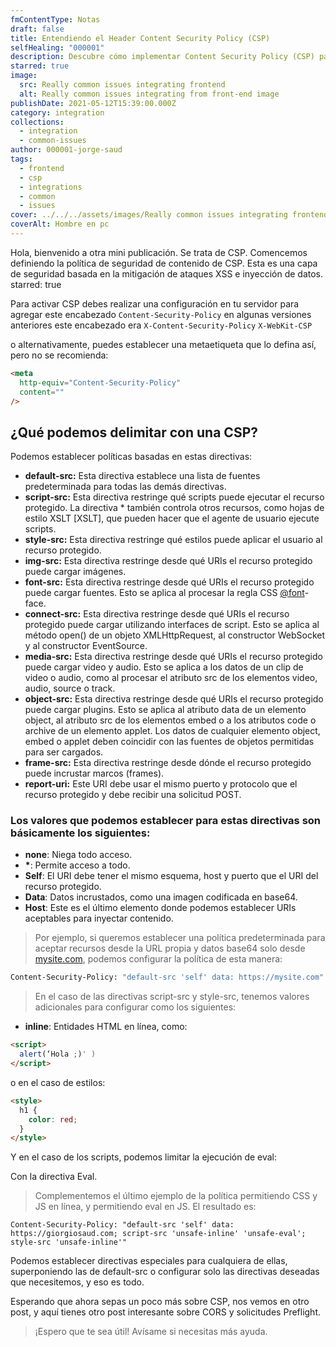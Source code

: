 ```yaml
---
fmContentType: Notas
draft: false
title: Entendiendo el Header Content Security Policy (CSP)
selfHealing: "000001"
description: Descubre cómo implementar Content Security Policy (CSP) para proteger tu sitio web de ataques XSS e inyección de datos.
starred: true
image:
  src: Really common issues integrating frontend
  alt: Really common issues integrating from front-end image
publishDate: 2021-05-12T15:39:00.000Z
category: integration
collections:
  - integration
  - common-issues
author: 000001-jorge-saud
tags:
  - frontend
  - csp
  - integrations
  - common
  - issues
cover: ../../../assets/images/Really common issues integrating frontend.webp
coverAlt: Hombre en pc
---
```


Hola, bienvenido a otra mini publicación. Se trata de CSP. Comencemos definiendo la política de seguridad de contenido de CSP. Esta es una capa de seguridad basada en la mitigación de ataques XSS e inyección de datos.
starred: true

Para activar CSP debes realizar una configuración en tu servidor para agregar este encabezado `Content-Security-Policy` en algunas versiones anteriores este encabezado era `X-Content-Security-Policy` `X-WebKit-CSP`

o alternativamente, puedes establecer una metaetiqueta que lo defina así, pero no se recomienda:

```html
<meta
  http-equiv="Content-Security-Policy"
  content=""
/>
```

## ¿Qué podemos delimitar con una CSP?

Podemos establecer políticas basadas en estas directivas:

- **default-src:** Esta directiva establece una lista de fuentes predeterminada para todas las demás directivas.
- **script-src:** Esta directiva restringe qué scripts puede ejecutar el recurso protegido. La directiva \* también controla otros recursos, como hojas de estilo XSLT \[XSLT\], que pueden hacer que el agente de usuario ejecute scripts.
- **style-src:** Esta directiva restringe qué estilos puede aplicar el usuario al recurso protegido.
- **img-src:** Esta directiva restringe desde qué URIs el recurso protegido puede cargar imágenes.
- **font-src:** Esta directiva restringe desde qué URIs el recurso protegido puede cargar fuentes. Esto se aplica al procesar la regla CSS [@font](https://hashnode.com/@font)\-face.
- **connect-src:** Esta directiva restringe desde qué URIs el recurso protegido puede cargar utilizando interfaces de script. Esto se aplica al método open() de un objeto XMLHttpRequest, al constructor WebSocket y al constructor EventSource.
- **media-src:** Esta directiva restringe desde qué URIs el recurso protegido puede cargar video y audio. Esto se aplica a los datos de un clip de video o audio, como al procesar el atributo src de los elementos video, audio, source o track.
- **object-src:** Esta directiva restringe desde qué URIs el recurso protegido puede cargar plugins. Esto se aplica al atributo data de un elemento object, al atributo src de los elementos embed o a los atributos code o archive de un elemento applet. Los datos de cualquier elemento object, embed o applet deben coincidir con las fuentes de objetos permitidas para ser cargados.
- **frame-src:** Esta directiva restringe desde dónde el recurso protegido puede incrustar marcos (frames).
- **report-uri:** Este URI debe usar el mismo puerto y protocolo que el recurso protegido y debe recibir una solicitud POST.

### Los valores que podemos establecer para estas directivas son básicamente los siguientes:

- **none**: Niega todo acceso.
- **\***: Permite acceso a todo.
- **Self**: El URI debe tener el mismo esquema, host y puerto que el URI del recurso protegido.
- **Data**: Datos incrustados, como una imagen codificada en base64.
- **Host**: Este es el último elemento donde podemos establecer URIs aceptables para inyectar contenido.

> Por ejemplo, si queremos establecer una política predeterminada para aceptar recursos desde la URL propia y datos base64 solo desde [mysite.com](https://mysite.com), podemos configurar la política de esta manera:

```bash
Content-Security-Policy: "default-src 'self' data: https://mysite.com"
```

> En el caso de las directivas script-src y style-src, tenemos valores adicionales para configurar como los siguientes:

- **inline**: Entidades HTML en línea, como:

```html
<script>
  alert(‘Hola ;)' )
</script>
```

o en el caso de estilos:

```html
<style>
  h1 {
    color: red;
  }
</style>
```

Y en el caso de los scripts, podemos limitar la ejecución de eval:

Con la directiva Eval.

> Complementemos el último ejemplo de la política permitiendo CSS y JS en línea, y permitiendo eval en JS. El resultado es:

```
Content-Security-Policy: "default-src 'self' data: https://giorgiosaud.com; script-src 'unsafe-inline' 'unsafe-eval'; style-src 'unsafe-inline'"
```

Podemos establecer directivas especiales para cualquiera de ellas, superponiendo las de default-src o configurar solo las directivas deseadas que necesitemos, y eso es todo.

Esperando que ahora sepas un poco más sobre CSP, nos vemos en otro post, y aquí tienes otro post interesante sobre CORS y solicitudes Preflight.

> ¡Espero que te sea útil! Avísame si necesitas más ayuda.
